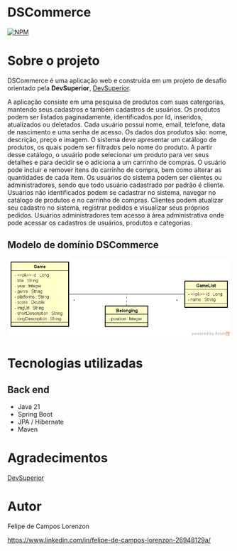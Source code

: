 # DSCommerce 
[![NPM](https://img.shields.io/npm/l/react)](https://github.com/FLorenzon/dscommerce/blob/main/LICENSE) 

# Sobre o projeto

DSCommerce é uma aplicação  web e construída em um projeto de desafio orientado pela **DevSuperior**, [DevSuperior](https://devsuperior.com "Site da DevSuperior").

A aplicação consiste em uma pesquisa de produtos com suas catergorias, mantendo seus cadastros e também cadastros de usuários. Os produtos podem ser listados paginadamente, identificados por Id, inseridos, atualizados ou deletados. Cada usuário possui nome, email, telefone, data de nascimento e uma senha de acesso. Os dados dos produtos são: nome, descrição, preço e imagem. O sistema deve apresentar um catálogo de produtos, os quais podem ser filtrados pelo nome do produto. A partir desse catálogo, o usuário pode selecionar um produto para ver seus detalhes e para decidir se o adiciona a um carrinho de compras. O usuário pode incluir e remover itens do carrinho de compra, bem como alterar as quantidades de cada item. Os usuários do sistema podem ser clientes ou administradores, sendo que todo usuário cadastrado por padrão é cliente. Usuários não identificados podem se cadastrar no sistema, navegar no catálogo de produtos e no carrinho de compras. Clientes podem atualizar seu cadastro no sistema, registrar pedidos e visualizar seus próprios pedidos. Usuários administradores tem acesso à área administrativa onde pode acessar os cadastros de usuários, produtos e categorias.

## Modelo de domínio DSCommerce
![Modelo de domínio DSList](https://raw.githubusercontent.com/devsuperior/java-spring-dslist/main/resources/dslist-model.png)

# Tecnologias utilizadas
## Back end
- Java 21
- Spring Boot
- JPA / Hibernate
- Maven

# Agradecimentos
[DevSuperior](https://devsuperior.com "Site da DevSuperior")

# Autor
Felipe de Campos Lorenzon

https://www.linkedin.com/in/felipe-de-campos-lorenzon-26948129a/
